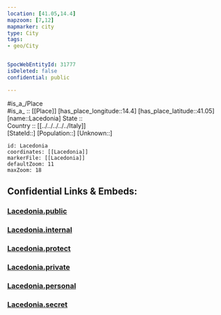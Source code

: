 ```yaml
---
location: [41.05,14.4] 
mapzoom: [7,12] 
mapmarker: city 
type: City
tags:
- geo/City


SpocWebEntityId: 31777
isDeleted: false
confidential: public

---
```

#is_a_/Place  
#is_a_ :: [[Place]] 
[has_place_longitude::14.4] 
[has_place_latitude::41.05] 
[name::Lacedonia] 
State ::  
Country :: [[../../../../../Italy]]  
[StateId::] 
[Population::] 
[Unknown::] 


```leaflet
id: Lacedonia
coordinates: [[Lacedonia]] 
markerFile: [[Lacedonia]] 
defaultZoom: 11 
maxZoom: 18
```


## Confidential Links & Embeds: 

### [Lacedonia.public](/_public/\Earth\Continent\Europe\Europe~South\Italy\regions~Italy\Campania\Caserta.Province\CityLacedonia.public.md) 

### [Lacedonia.internal](/_internal/\Earth\Continent\Europe\Europe~South\Italy\regions~Italy\Campania\Caserta.Province\CityLacedonia.internal.md) 

### [Lacedonia.protect](/_protect/\Earth\Continent\Europe\Europe~South\Italy\regions~Italy\Campania\Caserta.Province\CityLacedonia.protect.md) 

### [Lacedonia.private](/_private/\Earth\Continent\Europe\Europe~South\Italy\regions~Italy\Campania\Caserta.Province\CityLacedonia.private.md) 

### [Lacedonia.personal](/_personal/\Earth\Continent\Europe\Europe~South\Italy\regions~Italy\Campania\Caserta.Province\CityLacedonia.personal.md) 

### [Lacedonia.secret](/_secret/\Earth\Continent\Europe\Europe~South\Italy\regions~Italy\Campania\Caserta.Province\CityLacedonia.secret.md)

